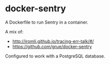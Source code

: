 # docker-sentry

A Dockerfile to run Sentry in a container.

A mix of:
- http://iromli.github.io/tracing-err-talk/#/
- https://github.com/grue/docker-sentry

Configured to work with a PostgreSQL database.
